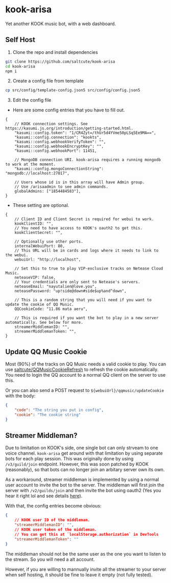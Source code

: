 # kook-arisa

Yet another KOOK music bot, with a web dashboard.

## Self Host

1. Clone the repo and install dependencies

```bash
git clone https://github.com/saltcute/kook-arisa
cd kook-arisa
npm i
```

2. Create a config file from template

```bash
cp src/config/template-config.json5 src/config/config.json5
```

3. Edit the config file

-   Here are some config entries that you have to fill out.

```json5
{
    // KOOK connection settings. See https://kasumi.js.org/introduction/getting-started.html.
    "kasumi::config.token": "1/CR4Zyt=/thUr5d4YVme50pLSq5Ee9MA==",
    "kasumi::config.connection": "kookts",
    "kasumi::config.webhookVerifyToken": "",
    "kasumi::config.webhookEncryptKey": "",
    "kasumi::config.webhookPort": 11451,

    // MongoDB connection URI. kook-arisa requires a running mongodb to work at the moment.
    "kasumi::config.mongoConnectionString": "mongodb://localhost:27017",

    // Users whose id is in this array will have Admin group.
    // Use /arisaadmin to see admin commands.
    globalAdmins: ["1854484583"],
}
```

-   These setting are optional.

```json5
{
    // Client ID and Client Secret is required for webui to work.
    kookClientID: "",
    // You need to have access to KOOK's oauth2 to get this.
    kookClientSecret: "",

    // Optionally use other ports.
    internalWebuiPort: 80,
    // This URL will be in cards and logs where it needs to link to the webui.
    webuiUrl: "http://localhost",

    // Set this to true to play VIP-exclusive tracks on Netease Cloud Music.
    neteaseVIP: false,
    // Your credentials are only sent to Netease's servers.
    neteaseEmail: "nayutalien@love.you",
    neteasePassword: "up!side@down#side$up%and^down",

    // This is a random string that you will need if you want to update the cookie of QQ Music.
    QQCookieCode: "11.86 mata aeru",

    // This is required if you want the bot to play in a new server automatically. See below for more.
    streamerMiddlemanID: "",
    streamerMiddlemanToken: "",
}
```

## Update QQ Music Cookie

Most (90%) of the tracks on QQ Music needs a valid cookie to play. You can use [saltcute/QQMusicCookieRefresh](https://github.com/saltcute/QQMusicCookieRefresh) to refresh the cookie automatically. You need to login the QQ account to a normal QQ client on the server to use this.

Or you can also send a POST request to `${webuiUrl}/qqmusic/updateCookie` with the body:

```json
{
    "code": "The string you put in config",
    "cookie": "The cookie string"
}
```

## Streamer Middleman?

Due to limitation on KOOK's side, one single bot can only strveam to one voice channel. `kook-arisa` get around with that limitation by using separate bots for each play session. This was originally done by using `/v3/guild/join` endpoint. However, this was soon patched by KOOK (reasonably), so that bots can no longer join an arbitary server own its own.

As a workaround, streamer middleman is implemented by using a normal user account to invite the bot to the server. The middleman will first join the server with `/v2/guilds/join` and then invite the bot using oauth2 (Yes you hear it right lol and see details [here](./src/menu/arisa/playback/local/controller.ts#L128-L161)).

With that, the config entries become obvious:

```json
{
    // KOOK user ID of the middleman.
    "streamerMiddlemanID": "",
    // KOOK user token of the middleman.
    // You can get this at `localStorage.authorization` in DevTools
    "streamerMiddlemanToken": ""
}
```

The middleman should not be the same user as the one you want to listen to the stream. So you will need a alt account.

However, if you are willing to mannually invite all the streamer to your server when self hosting, it should be fine to leave it empty (not fully tested).